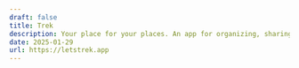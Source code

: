 ```yaml
---
draft: false
title: Trek
description: Your place for your places. An app for organizing, sharing, and discovering places.
date: 2025-01-29
url: https://letstrek.app
---
```

